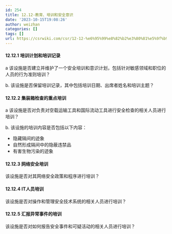 ```yaml
---
id: 254
title: 12.12-教育、培训和安全意识
date: '2023-10-15T19:08:26'
author: weizhan
categories: []
tags: []
url: https://csrwiki.com/csr/12-12-%e6%95%99%e8%82%b2%e3%80%81%e5%9f%b9%e8%ae%ad%e5%92%8c%e5%ae%89%e5%85%a8%e6%84%8f%e8%af%86-254
---
```


#### 12.12.1 培训计划和培训记录

a 该设施是否建立并维护了一个安全培训和意识计划，包括针对敏感领域和职位的人员的行为准则培训？

b. 该设施是否保留培训记录，其中包括培训日期、出席者姓名和培训主题？

#### 12.12.2 集装箱检查的重点培训

a 该设施是否对负责对空载运输工具和国际流动工具进行安全检查的相关人员进行培训？

b. 该设施的培训内容是否包括以下内容：

- 隐藏隔间的迹象
- 自然形成隔间中的隐蔽违禁品
- 有害生物污染的迹象

#### 12.12.3 网络安全培训

该设施是否对其网络安全政策和程序进行培训？

#### 12.12.4 IT人员培训

该设施是否对操作和管理安全技术系统的相关人员进行培训？

#### 12.12.5 汇报异常事件的培训

该设施是否对如何报告安全事件和可疑活动的相关人员进行培训？
